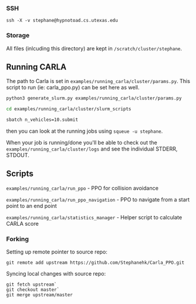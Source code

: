 ### SSH

`ssh -X -v stephane@hypnotoad.cs.utexas.edu`

### Storage

All files (inlcuding this directory) are kept in `/scratch/cluster/stephane`. 

## Running CARLA 

The path to Carla is set in `examples/running_carla/cluster/params.py`. This script to run (ie: carla_ppo.py) can be set here as well. 

```bash
python3 generate_slurm.py examples/running_carla/cluster/params.py

cd examples/running_carla/cluster/slurm_scripts

sbatch n_vehicles=10.submit
```

then you can look at the running jobs using `squeue -u stephane`.  

When your job is running/done you'll be able to check out the `examples/running_carla/cluster/logs` and see the individual STDERR, STDOUT.

## Scripts
`examples/running_carla/run_ppo` - PPO for collision avoidance

`examples/running_carla/run_ppo_navigation` - PPO to navigate from a start point to an end point

`examples/running_carla/statistics_manager` - Helper script to calculate CARLA score


### Forking
Setting up remote pointer to source repo:

`git remote add upstream https://github.com/Stephanehk/Carla_PPO.git`

Syncing local changes with source repo:
```
git fetch upstream`
git checkout master`
git merge upstream/master
```

